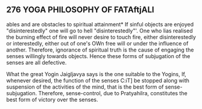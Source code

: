 ## **276 YOGA PHILOSOPHY OF FATAftjALl**

ables and are obstacles to spiritual attainment\* If sinful objects are enjoyed "disinterestedly" one will go to hell "disinterestedly"'. One who lias realised the burning effect of fire will never desire to touch fire, either disinterestedly or interestedly, either out of one's OWn free will or under the influence of another. Therefore, ignorance of spiritual truth is the cause of engaging the senses willingly towards objects. Hence these forms of subjugation of the senses are all defective.

What the great Yogin Jaigljavya says is the one suitable to the Yogins, If, whenever desired, the function of the senses C:iT] be stopped along with suspension of the activities of the mind, that is the best form of sense-subjugation. Therefore, sense-control, due to Pratyahilra, constitutes the best form of victory over the senses.